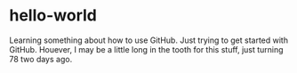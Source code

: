 # hello-world
Learning something about how to use GitHub.
Just trying to get started with GitHub.
Houever, I may be a little long in the tooth for this stuff, just turning 78 two days ago.
